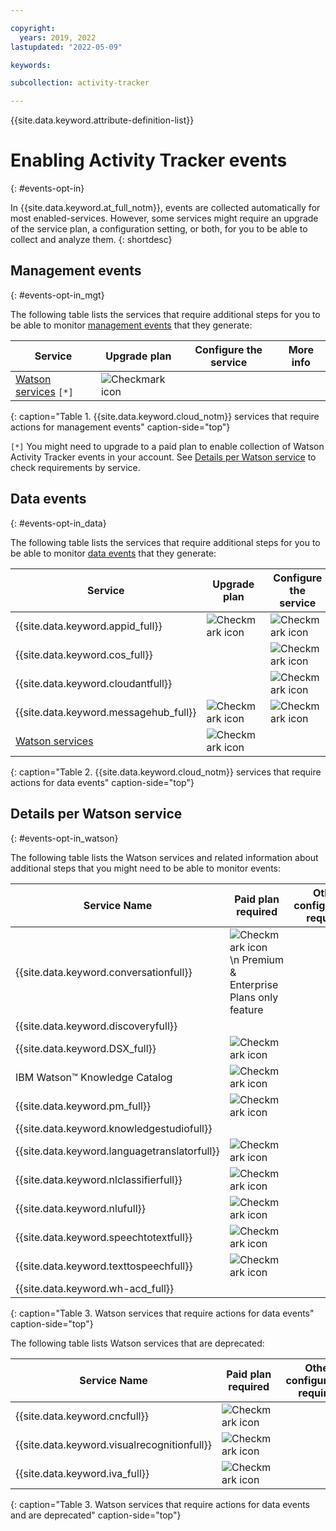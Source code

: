 ```yaml
---

copyright:
  years: 2019, 2022
lastupdated: "2022-05-09"

keywords: 

subcollection: activity-tracker

---
```


{{site.data.keyword.attribute-definition-list}}


# Enabling Activity Tracker events
{: #events-opt-in}

In {{site.data.keyword.at_full_notm}}, events are collected automatically for most enabled-services. However, some services might require an upgrade of the service plan, a configuration setting, or both, for you to be able to collect and analyze them.
{: shortdesc}




## Management events
{: #events-opt-in_mgt}

The following table lists the services that require additional steps for you to be able to monitor [management events](/docs/activity-tracker?topic=activity-tracker-event_types#event_types_management) that they generate:

| Service                            | Upgrade plan                       | Configure the service              | More info |
|------------------------------------|------------------------------------|------------------------------------|-----------|
| [Watson services](/docs/activity-tracker?topic=activity-tracker-cloud_services#watson_ai) `[*]`  | ![Checkmark icon](../icons/checkmark-icon.svg) |  |   |
{: caption="Table 1. {{site.data.keyword.cloud_notm}} services that require actions for management events" caption-side="top"}

`[*]` You might need to upgrade to a paid plan to enable collection of Watson Activity Tracker events in your account. See [Details per Watson service](/docs/activity-tracker?topic=activity-tracker-cloud_services#watson_ai) to check requirements by service.


## Data events
{: #events-opt-in_data}

The following table lists the services that require additional steps for you to be able to monitor [data events](/docs/activity-tracker?topic=activity-tracker-event_types#event_types_data) that they generate:

| Service                            | Upgrade plan                       | Configure the service              | More info |
|------------------------------------|------------------------------------|------------------------------------|-----------|
| {{site.data.keyword.appid_full}}   | ![Checkmark icon](../icons/checkmark-icon.svg) | ![Checkmark icon](../icons/checkmark-icon.svg)   | [Monitoring runtime activity](/docs/appid?topic=appid-at-events#at-monitor-runtime-activity)   |
| {{site.data.keyword.cos_full}}     |  | ![Checkmark icon](../icons/checkmark-icon.svg) | [Enabling {{site.data.keyword.atracker_short}}](/docs/cloud-object-storage?topic=cloud-object-storage-at#at-console-enable) |
| {{site.data.keyword.cloudantfull}} |  | ![Checkmark icon](../icons/checkmark-icon.svg) | [Configuring data events for an IBM Cloudant instance](/docs/Cloudant?topic=Cloudant-at_events#at_event_configure) |
| {{site.data.keyword.messagehub_full}} | ![Checkmark icon](../icons/checkmark-icon.svg) | ![Checkmark icon](../icons/checkmark-icon.svg) | [Enabling message audit events](/docs/EventStreams?topic=EventStreams-at_events#enable-message-events) |
| [Watson services](/docs/activity-tracker?topic=activity-tracker-cloud_services#watson_ai)    | ![Checkmark icon](../icons/checkmark-icon.svg) |  |   |
{: caption="Table 2. {{site.data.keyword.cloud_notm}} services that require actions for data events" caption-side="top"}


## Details per Watson service
{: #events-opt-in_watson}

The following table lists the Watson services and related information about additional steps that you might need to be able to monitor events:

| Service Name | Paid plan required | Other configuration required | 
| -- | -- | -- |
| {{site.data.keyword.conversationfull}} | ![Checkmark icon](../icons/checkmark-icon.svg)   \n Premium & Enterprise Plans only feature ||  
| {{site.data.keyword.discoveryfull}} |   |   |  
| {{site.data.keyword.DSX_full}} | ![Checkmark icon](../icons/checkmark-icon.svg) |   |  
| IBM Watson&trade; Knowledge Catalog | ![Checkmark icon](../icons/checkmark-icon.svg) |   |  
| {{site.data.keyword.pm_full}} | ![Checkmark icon](../icons/checkmark-icon.svg) |   |  
| {{site.data.keyword.knowledgestudiofull}} |  |   |  
| {{site.data.keyword.languagetranslatorfull}} | ![Checkmark icon](../icons/checkmark-icon.svg) |   |  
| {{site.data.keyword.nlclassifierfull}} | ![Checkmark icon](../icons/checkmark-icon.svg) |   |  
| {{site.data.keyword.nlufull}} | ![Checkmark icon](../icons/checkmark-icon.svg) |   |  
| {{site.data.keyword.speechtotextfull}} | ![Checkmark icon](../icons/checkmark-icon.svg) |   |  
| {{site.data.keyword.texttospeechfull}} | ![Checkmark icon](../icons/checkmark-icon.svg) |   |  
| {{site.data.keyword.wh-acd_full}} |   |   |  
{: caption="Table 3. Watson services that require actions for data events" caption-side="top"}

The following table lists Watson services that are deprecated:

| Service Name | Paid plan required | Other configuration required | 
| -- | -- | -- |
| {{site.data.keyword.cncfull}} | ![Checkmark icon](../icons/checkmark-icon.svg) |   |  
| {{site.data.keyword.visualrecognitionfull}} | ![Checkmark icon](../icons/checkmark-icon.svg) |   | 
| {{site.data.keyword.iva_full}} | ![Checkmark icon](../icons/checkmark-icon.svg) |   |  
{: caption="Table 3. Watson services that require actions for data events and are deprecated" caption-side="top"}
